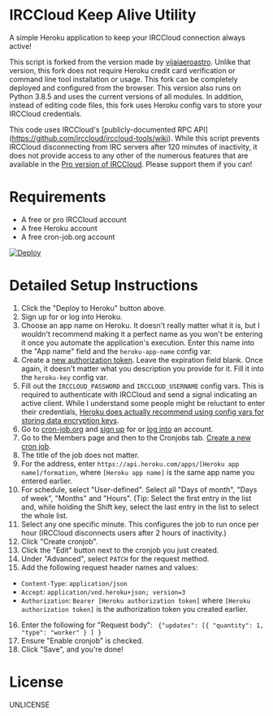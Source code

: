 # IRCCloud Keep Alive Utility
A simple Heroku application to keep your IRCCloud connection always active!

This script is forked from the version made by [vijaiaeroastro](https://github.com/vijaiaeroastro/irccloud). Unlike that version, this fork does not require Heroku credit card verification or command line tool installation or usage. This fork can be completely deployed and configured from the browser. This version also runs on Python 3.8.5 and uses the current versions of all modules. In addition, instead of editing code files, this fork uses Heroku config vars to store your IRCCloud credentials.

This code uses IRCCloud's [publicly-documented RPC API] (https://github.com/irccloud/irccloud-tools/wiki).
While this script prevents IRCCloud disconnecting from IRC servers after 120 minutes of inactivity, it does not provide access to any other of the numerous features that are available in the [Pro version of IRCCloud](https://www.irccloud.com/pricing). Please support them if you can!

Requirements
============
* A free or pro IRCCloud account
* A free Heroku account
* A free cron-job.org account
  
[![Deploy](https://www.herokucdn.com/deploy/button.svg)](https://heroku.com/deploy?template=https://github.com/tech234a/irccloud/)

Detailed Setup Instructions
===========================
1. Click the "Deploy to Heroku" button above.
2. Sign up for or log into Heroku.
3. Choose an app name on Heroku. It doesn't really matter what it is, but I wouldn't recommend making it a perfect name as you won't be entering it once you automate the application's execution. Enter this name into the "App name" field and the `heroku-app-name` config var.
4. Create a [new authorization token](https://dashboard.heroku.com/account/applications/authorizations/new). Leave the expiration field blank. Once again, it doesn't matter what you description you provide for it. Fill it into the `heroku-key` config var.
5. Fill out the `IRCCLOUD_PASSWORD` and `IRCCLOUD_USERNAME` config vars. This is required to authenticate with IRCCloud and send a signal indicating an active client. While I understand some people might be reluctant to enter their credentials, [Heroku does actually recommend using config vars for storing data encryption keys](https://devcenter.heroku.com/articles/getting-started-with-python#define-config-vars).
6. Go to [cron-job.org](https://cron-job.org/) and [sign up](https://cron-job.org/signup/) for or [log into](https://cron-job.org/members/) an account.
7. Go to the Members page and then to the Cronjobs tab. [Create a new cron job](https://cron-job.org/members/jobs/add/).
8. The title of the job does not matter.
9. For the address, enter `https://api.heroku.com/apps/[Heroku app name]/formation`, where `[Heroku app name]` is the same app name you entered earlier.
10. For schedule, select "User-defined". Select all "Days of month", "Days of week", "Months" and "Hours". (Tip: Select the first entry in the list and, while holding the Shift key, select the last entry in the list to select the whole list.
11. Select any one specific minute. This configures the job to run once per hour (IRCCloud disconnects users after 2 hours of inactivity.)
12. Click "Create cronjob".
13. Click the "Edit" button next to the cronjob you just created.
14. Under "Advanced", select `PATCH` for the request method.
15. Add the following request header names and values:
  - `Content-Type`: `application/json`
  - `Accept`: `application/vnd.heroku+json; version=3`
  - `Authorization`: `Bearer [Heroku authorization token]` where `[Heroku authorization token]` is the authorization token you created earlier.
16. Enter the following for "Request body": ```
    {"updates": [{
					"quantity": 1,
					"type": "worker"
				}
			]
		}```
17. Ensure "Enable cronjob" is checked.
18. Click "Save", and you're done!
    

License
=======
UNLICENSE
